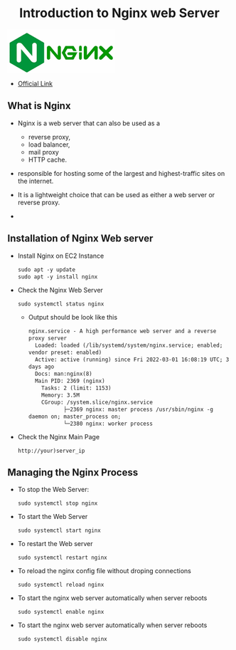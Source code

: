 # <h1 align="center"> Introduction to Nginx web Server </h1>

<img align="center" src="https://github.com/DipakBodare/udemy-course-images/blob/main/ec2/nginx.png" height="100" alt="Nginx"> 

- [Official Link](https://www.nginx.com/)

## What is Nginx
- Nginx is a web server that can also be used as a 
  - reverse proxy, 
  - load balancer, 
  - mail proxy
  - HTTP cache. 
 
- responsible for hosting some of the largest and highest-traffic sites on the internet.
- It is a lightweight choice that can be used as either a web server or reverse proxy.
- 
## Installation of Nginx Web server
- Install Nginx on EC2 Instance
  ```
  sudo apt -y update
  sudo apt -y install nginx
  ```
- Check the Nginx Web Server
  ```
  sudo systemctl status nginx
  ```
  - Output should be look like this
    ```
    nginx.service - A high performance web server and a reverse proxy server
      Loaded: loaded (/lib/systemd/system/nginx.service; enabled; vendor preset: enabled)
      Active: active (running) since Fri 2022-03-01 16:08:19 UTC; 3 days ago
      Docs: man:nginx(8)
      Main PID: 2369 (nginx)
        Tasks: 2 (limit: 1153)
        Memory: 3.5M
        CGroup: /system.slice/nginx.service
               ├─2369 nginx: master process /usr/sbin/nginx -g daemon on; master_process on;
               └─2380 nginx: worker process
    ```
- Check the Nginx Main Page
  ```
  http://your)server_ip
  ```
## Managing the Nginx Process

- To stop the Web Server:
  ```
  sudo systemctl stop nginx
  ```
  
- To start the Web Server
  ```
  sudo systemctl start nginx
  ```
  
- To restart the Web server
  ```
  sudo systemctl restart nginx
  ```
  
- To reload the nginx config file without droping connections
  ```
  sudo systemctl reload nginx
  ```
  
- To start the nginx web server automatically when server reboots
  ```
  sudo systemctl enable nginx
  ```

- To start the nginx web server automatically when server reboots
  ```
  sudo systemctl disable nginx
  ```


